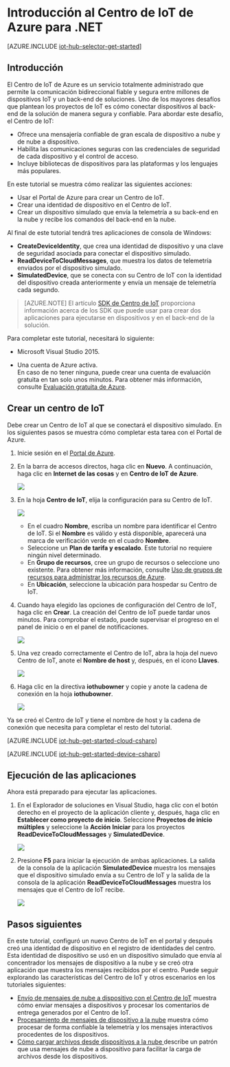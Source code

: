 <properties
	pageTitle="Introducción al Centro de IoT de Azure para C# | Microsoft Azure"
	description="Siga este tutorial para aprender a usar el centro de IoT de Azure con C#."
	services="iot-hub"
	documentationCenter=".net"
	authors="dominicbetts"
	manager="timlt"
	editor=""/>

<tags
     ms.service="iot-hub"
     ms.devlang="dotnet"
     ms.topic="hero-article"
     ms.tgt_pltfrm="na"
     ms.workload="na"
     ms.date="12/14/2015"
     ms.author="dobett"/>

# Introducción al Centro de IoT de Azure para .NET

[AZURE.INCLUDE [iot-hub-selector-get-started](../../includes/iot-hub-selector-get-started.md)]

## Introducción

El Centro de IoT de Azure es un servicio totalmente administrado que permite la comunicación bidireccional fiable y segura entre millones de dispositivos IoT y un back-end de soluciones. Uno de los mayores desafíos que plantean los proyectos de IoT es cómo conectar dispositivos al back-end de la solución de manera segura y confiable. Para abordar este desafío, el Centro de IoT:

- Ofrece una mensajería confiable de gran escala de dispositivo a nube y de nube a dispositivo.
- Habilita las comunicaciones seguras con las credenciales de seguridad de cada dispositivo y el control de acceso.
- Incluye bibliotecas de dispositivos para las plataformas y los lenguajes más populares.

En este tutorial se muestra cómo realizar las siguientes acciones:

- Usar el Portal de Azure para crear un Centro de IoT.
- Crear una identidad de dispositivo en el Centro de IoT.
- Crear un dispositivo simulado que envía la telemetría a su back-end en la nube y recibe los comandos del back-end en la nube.

Al final de este tutorial tendrá tres aplicaciones de consola de Windows:

* **CreateDeviceIdentity**, que crea una identidad de dispositivo y una clave de seguridad asociada para conectar el dispositivo simulado.
* **ReadDeviceToCloudMessages**, que muestra los datos de telemetría enviados por el dispositivo simulado.
* **SimulatedDevice**, que se conecta con su Centro de IoT con la identidad del dispositivo creada anteriormente y envía un mensaje de telemetría cada segundo.

> [AZURE.NOTE] El artículo [SDK de Centro de IoT][lnk-hub-sdks] proporciona información acerca de los SDK que puede usar para crear dos aplicaciones para ejecutarse en dispositivos y en el back-end de la solución.

Para completar este tutorial, necesitará lo siguiente:

+ Microsoft Visual Studio 2015.

+ Una cuenta de Azure activa. <br/>En caso de no tener ninguna, puede crear una cuenta de evaluación gratuita en tan solo unos minutos. Para obtener más información, consulte [Evaluación gratuita de Azure][lnk-free-trial].

## Crear un centro de IoT

Debe crear un Centro de IoT al que se conectará el dispositivo simulado. En los siguientes pasos se muestra cómo completar esta tarea con el Portal de Azure.

1. Inicie sesión en el [Portal de Azure][lnk-portal].

2. En la barra de accesos directos, haga clic en **Nuevo**. A continuación, haga clic en **Internet de las cosas** y en **Centro de IoT de Azure**.

    ![][1]

3. En la hoja **Centro de IoT**, elija la configuración para su Centro de IoT.

    ![][2]

    * En el cuadro **Nombre**, escriba un nombre para identificar el Centro de IoT. Si el **Nombre** es válido y está disponible, aparecerá una marca de verificación verde en el cuadro **Nombre**.
    * Seleccione un **Plan de tarifa y escalado**. Este tutorial no requiere ningún nivel determinado.
    * En **Grupo de recursos**, cree un grupo de recursos o seleccione uno existente. Para obtener más información, consulte [Uso de grupos de recursos para administrar los recursos de Azure][lnk-resource-groups].
    * En **Ubicación**, seleccione la ubicación para hospedar su Centro de IoT.  

4. Cuando haya elegido las opciones de configuración del Centro de IoT, haga clic en **Crear**. La creación del Centro de IoT puede tardar unos minutos. Para comprobar el estado, puede supervisar el progreso en el panel de inicio o en el panel de notificaciones.

    ![][3]

5. Una vez creado correctamente el Centro de IoT, abra la hoja del nuevo Centro de IoT, anote el **Nombre de host** y, después, en el icono **Llaves**.

    ![][4]

6. Haga clic en la directiva **iothubowner** y copie y anote la cadena de conexión en la hoja **iothubowner**.

    ![][5]

Ya se creó el Centro de IoT y tiene el nombre de host y la cadena de conexión que necesita para completar el resto del tutorial.

[AZURE.INCLUDE [iot-hub-get-started-cloud-csharp](../../includes/iot-hub-get-started-cloud-csharp.md)]


[AZURE.INCLUDE [iot-hub-get-started-device-csharp](../../includes/iot-hub-get-started-device-csharp.md)]

## Ejecución de las aplicaciones

Ahora está preparado para ejecutar las aplicaciones.

1.	En el Explorador de soluciones en Visual Studio, haga clic con el botón derecho en el proyecto de la aplicación cliente y, después, haga clic en **Establecer como proyecto de inicio**. Seleccione **Proyectos de inicio múltiples** y seleccione la **Acción** **Iniciar** para los proyectos **ReadDeviceToCloudMessages** y **SimulatedDevice**.

   	![][41]

2.	Presione **F5** para iniciar la ejecución de ambas aplicaciones. La salida de la consola de la aplicación **SimulatedDevice** muestra los mensajes que el dispositivo simulado envía a su Centro de IoT y la salida de la consola de la aplicación **ReadDeviceToCloudMessages** muestra los mensajes que el Centro de IoT recibe.

   	![][42]

## Pasos siguientes

En este tutorial, configuró un nuevo Centro de IoT en el portal y después creó una identidad de dispositivo en el registro de identidades del centro. Esta identidad de dispositivo se usó en un dispositivo simulado que envía al concentrador los mensajes de dispositivo a la nube y se creó otra aplicación que muestra los mensajes recibidos por el centro. Puede seguir explorando las características del Centro de IoT y otros escenarios en los tutoriales siguientes:

- [Envío de mensajes de nube a dispositivo con el Centro de IoT][lnk-c2d-tutorial] muestra cómo enviar mensajes a dispositivos y procesar los comentarios de entrega generados por el Centro de IoT.
- [Procesamiento de mensajes de dispositivo a la nube][lnk-process-d2c-tutorial] muestra cómo procesar de forma confiable la telemetría y los mensajes interactivos procedentes de los dispositivos.
- [Cómo cargar archivos desde dispositivos a la nube ][lnk-upload-tutorial] describe un patrón que usa mensajes de nube a dispositivo para facilitar la carga de archivos desde los dispositivos.

<!-- Images. -->
[1]: ./media/iot-hub-csharp-csharp-getstarted/create-iot-hub1.png
[2]: ./media/iot-hub-csharp-csharp-getstarted/create-iot-hub2.png
[3]: ./media/iot-hub-csharp-csharp-getstarted/create-iot-hub3.png
[4]: ./media/iot-hub-csharp-csharp-getstarted/create-iot-hub4.png
[5]: ./media/iot-hub-csharp-csharp-getstarted/create-iot-hub5.png
[41]: ./media/iot-hub-csharp-csharp-getstarted/run-apps1.png
[42]: ./media/iot-hub-csharp-csharp-getstarted/run-apps2.png

<!-- Links -->
[lnk-c2d-tutorial]: iot-hub-csharp-csharp-c2d.md
[lnk-process-d2c-tutorial]: iot-hub-csharp-csharp-process-d2c.md
[lnk-upload-tutorial]: iot-hub-csharp-csharp-file-upload.md

[lnk-hub-sdks]: iot-hub-sdks-summary.md
[lnk-free-trial]: http://azure.microsoft.com/pricing/free-trial/
[lnk-resource-groups]: resource-group-portal.md
[lnk-portal]: https://portal.azure.com/

<!---HONumber=AcomDC_0204_2016-->